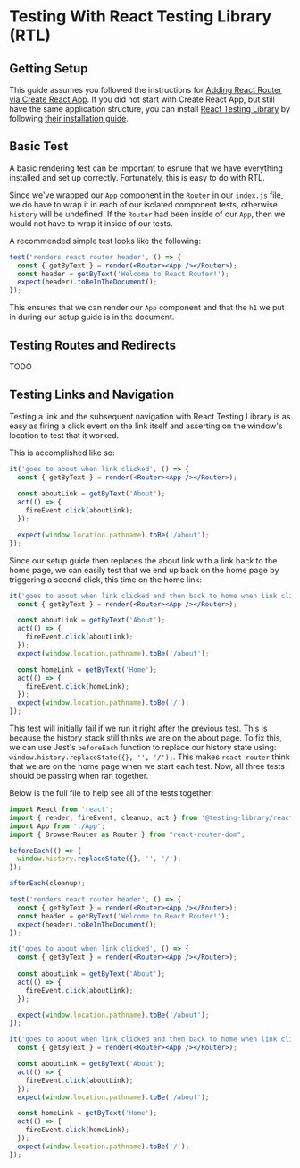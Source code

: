 # Testing With React Testing Library (RTL)

## Getting Setup

This guide assumes you followed the instructions for [Adding React Router via Create React App](../../installation/add-to-a-website.md#create-react-app). If you did not start with Create React App, but still have the same application structure, you can install [React Testing Library](https://testing-library.com/docs/react-testing-library/intro) by following [their installation guide](https://github.com/testing-library/react-testing-library#installation).

## Basic Test

A basic rendering test can be important to esnure that we have everything installed and set up correctly. Fortunately, this is easy to do with RTL.

Since we've wrapped our `App` component in the `Router` in our `index.js` file, we do have to wrap it in each of our isolated component tests, otherwise `history` will be undefined. If the `Router` had been inside of our `App`, then we would not have to wrap it inside of our tests.

A recommended simple test looks like the following:

```jsx
test('renders react router header', () => {
  const { getByText } = render(<Router><App /></Router>);
  const header = getByText('Welcome to React Router!');
  expect(header).toBeInTheDocument();
});
```

This ensures that we can render our `App` component  and that the `h1` we put in during our setup guide is in the document.

## Testing Routes and Redirects

TODO

## Testing Links and Navigation

Testing a link and the subsequent navigation with React Testing Library is as easy as firing a click event on the link itself and asserting on the window's location to test that it worked.

This is accomplished like so:

```jsx
it('goes to about when link clicked', () => {
  const { getByText } = render(<Router><App /></Router>);
  
  const aboutLink = getByText('About');
  act(() => {
    fireEvent.click(aboutLink);
  });

  expect(window.location.pathname).toBe('/about');
});
```

Since our setup guide then replaces the about link with a link back to the home page, we can easily test that we end up back on the home page by triggering a second click, this time on the home link:

```jsx
it('goes to about when link clicked and then back to home when link clicked', () => {
  const { getByText } = render(<Router><App /></Router>);

  const aboutLink = getByText('About');
  act(() => {
    fireEvent.click(aboutLink);
  });
  expect(window.location.pathname).toBe('/about');

  const homeLink = getByText('Home');
  act(() => {
    fireEvent.click(homeLink);
  });
  expect(window.location.pathname).toBe('/');
});
```

This test will initially fail if we run it right after the previous test. This is because the history stack still thinks we are on the about page. To fix this, we can use Jest's `beforeEach` function to replace our history state using: `window.history.replaceState({}, '', '/');`. This makes `react-router` think that we are on the home page when we start each test. Now, all three tests should be passing when ran together.

Below is the full file to help see all of the tests together:

```jsx
import React from 'react';
import { render, fireEvent, cleanup, act } from '@testing-library/react';
import App from './App';
import { BrowserRouter as Router } from "react-router-dom";

beforeEach(() => {
  window.history.replaceState({}, '', '/');
});

afterEach(cleanup);

test('renders react router header', () => {
  const { getByText } = render(<Router><App /></Router>);
  const header = getByText('Welcome to React Router!');
  expect(header).toBeInTheDocument();
});

it('goes to about when link clicked', () => {
  const { getByText } = render(<Router><App /></Router>);
  
  const aboutLink = getByText('About');
  act(() => {
    fireEvent.click(aboutLink);
  });

  expect(window.location.pathname).toBe('/about');
});

it('goes to about when link clicked and then back to home when link clicked', () => {
  const { getByText } = render(<Router><App /></Router>);

  const aboutLink = getByText('About');
  act(() => {
    fireEvent.click(aboutLink);
  });
  expect(window.location.pathname).toBe('/about');

  const homeLink = getByText('Home');
  act(() => {
    fireEvent.click(homeLink);
  });
  expect(window.location.pathname).toBe('/');
});

```
